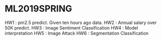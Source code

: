 # ML2019SPRING
HW1 : pm2.5 predict. Given ten hours ago data.
HW2 : Annual salary over 50K predict.
HW3 : Image Sentiment Classification
HW4 : Model interpretation
HW5 : Image Attack
HW6 : Segmentation Classification
